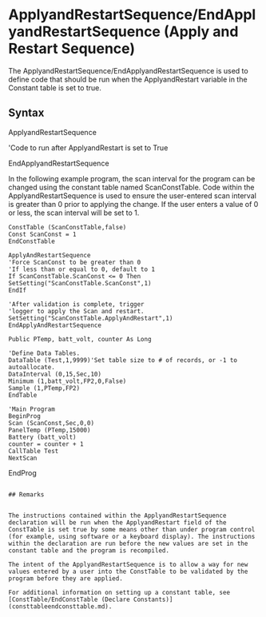 # ApplyandRestartSequence/EndApplyandRestartSequence (Apply and Restart Sequence)

The ApplyandRestartSequence/EndApplyandRestartSequence is used to define code that should be run when the ApplyandRestart variable in the Constant table is set to true.

## Syntax

ApplyandRestartSequence

'Code to run after ApplyandRestart is set to True

EndApplyandRestartSequence

In the following example program, the scan interval for the program can be changed using the constant table named ScanConstTable. Code within the ApplyandRestartSequence is used to ensure the user-entered scan interval is greater than 0 prior to applying the change. If the user enters a value of 0 or less, the scan interval will be set to 1.

```
ConstTable (ScanConstTable,false)
Const ScanConst = 1
EndConstTable

ApplyAndRestartSequence
'Force ScanConst to be greater than 0
'If less than or equal to 0, default to 1
If ScanConstTable.ScanConst <= 0 Then
SetSetting("ScanConstTable.ScanConst",1)
EndIf

'After validation is complete, trigger
'logger to apply the Scan and restart.
SetSetting("ScanConstTable.ApplyAndRestart",1)
EndApplyAndRestartSequence

Public PTemp, batt_volt, counter As Long

'Define Data Tables.
DataTable (Test,1,9999)'Set table size to # of records, or -1 to autoallocate.
DataInterval (0,15,Sec,10)
Minimum (1,batt_volt,FP2,0,False)
Sample (1,PTemp,FP2)
EndTable

'Main Program
BeginProg
Scan (ScanConst,Sec,0,0)
PanelTemp (PTemp,15000)
Battery (batt_volt)
counter = counter + 1
CallTable Test
NextScan
```

EndProg

```

## Remarks


The instructions contained within the ApplyandRestartSequence declaration will be run when the ApplyandRestart field of the ConstTable is set true by some means other than under program control (for example, using software or a keyboard display). The instructions within the declaration are run before the new values are set in the constant table and the program is recompiled.

The intent of the ApplyandRestartSequence is to allow a way for new values entered by a user into the ConstTable to be validated by the program before they are applied.

For additional information on setting up a constant table, see [ConstTable/EndConstTable (Declare Constants)](consttableendconsttable.md).
```
